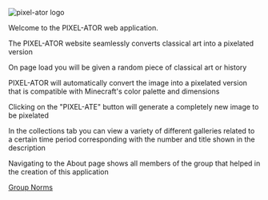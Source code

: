 ![pixel-ator logo](https://i.ibb.co/cTTcdDR/PIXEL-Ator-2.png)

Welcome to the PIXEL-ATOR web application.

The PIXEL-ATOR website seamlessly converts classical art into a pixelated version

On page load you will be given a random piece of classical art or history

PIXEL-ATOR will automatically convert the image into a pixelated version that is compatible with
Minecraft's color palette and dimensions

Clicking on the "PIXEL-ATE" button will generate a completely new image to be pixelated

In the collections tab you can view a variety of different galleries related to a certain time period
corresponding with the number and title shown in the description

Navigating to the About page shows all members of the group that helped in the creation of this application

[Group Norms](https://docs.google.com/document/d/1XmY_1XtWVBOsOISaWNk95X32dzU8i_V0BxRo3odeUsA/edit)